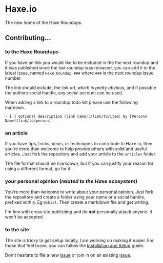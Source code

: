 # Haxe.io

The new home of the Haxe Roundups.

## Contributing...

### to the Haxe Roundups

If you have an link you would like to be included in the the next
roundup and it was published since the last roundup was released, you
can add it to the latest issue, named `Haxe Roundup ###` where `###` is
the next roundup issue number.

The link should include, the link url, _which is pretty obvious_, and if possible
the authors social handle, any social account can be used.

When adding a link to a roundup todo list please use the following mardown.

```
- [ ] optional description [link name](/link/to/item) by [Persons Name](link/to/person)
```

### an article

If you have tips, tricks, ideas, or techniques to contribute to Haxe.io,
then you're more than welcome to help provide others with solid and useful
articles. Just fork the repository and add your article to the `articles` 
folder.

The file format should be markdown, but if you can justify your reason
for using a different format, go for it.

### your personal opinion (_related to the Haxe ecosystem_)

You're more than welcome to write about your personal opinion. Just fork the
repository and create a folder using your name or a social handle, prefixed
with `@`. Eg `@skial`. Then create a markdown file and get writing.

I'm fine with cross site publishing and do **not** personally attack anyone. It
won't be accepted.

### to the site

The site is tricky to get setup locally, I am working on making it easier. For those
that feel brave, you can follow the [Installation and Setup][wiki 1] guide.

Don't hesitate to file a new [issue] or join in on an existing [issue].

[wiki 1]: https://github.com/skial/haxe.io/wiki/Installation-and-Setup "Installtion and Setup"
[issue]: http://github.com/skial/haxe.io/issues